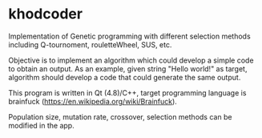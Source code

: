# khodcoder

Implementation of Genetic programming with different selection methods including Q-tournoment, rouletteWheel, SUS, etc.

Objective is to implement an algorithm which could develop a simple code to obtain an output. As an example, given string "Hello world!" as target, algorithm should develop a code that could generate the same output.

This program is written in Qt (4.8)/C++, target programming language is brainfuck (https://en.wikipedia.org/wiki/Brainfuck).

Population size, mutation rate, crossover, selection methods can be modified in the app.
